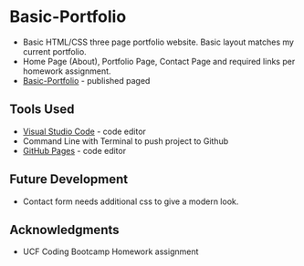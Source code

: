 # Basic-Portfolio
* Basic HTML/CSS three page portfolio website. Basic layout matches my current portfolio.
* Home Page (About), Portfolio Page, Contact Page and required links per homework assignment.
* [Basic-Portfolio](https://susanchiemi.github.io/Basic-Portfolio/) - published paged

## Tools Used
* [Visual Studio Code](https://code.visualstudio.com/) - code editor
* Command Line with Terminal to push project to Github
* [GitHub Pages](https://help.github.com/articles/what-is-github-pages/) - code editor

## Future Development
* Contact form needs additional css to give a modern look.

## Acknowledgments
* UCF Coding Bootcamp Homework assignment

